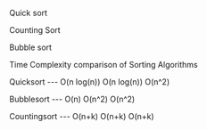 
Quick sort

Counting Sort

Bubble sort






Time Complexity comparison of Sorting Algorithms


Quicksort	    ---	O(n log(n))	      O(n log(n))   	    O(n^2)

Bubblesort    --- O(n)              O(n^2)              O(n^2)

Countingsort  --- O(n+k)            O(n+k)              O(n+k)
